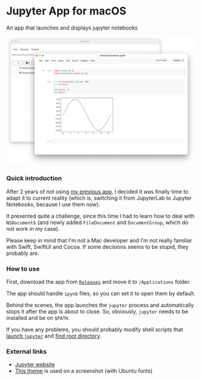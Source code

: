 # Jupyter App for macOS
An app that launches and displays jupyter notebooks

![screenshot](screenshot.png)

### Quick introduction

After 2 years of not using [my previous app](https://github.com/python-mac/jupyterlab-app), I decided it was finally time to adapt it to current reality (which is, switching it from JupyterLab to Jupyter Notebooks, because I use them now).

It presented quite a challenge, since this time I had to learn how to deal with `NSDocument`s (and newly added `FileDocument` and `DocumentGroup`, which do not work in my case).

Please keep in mind that I'm not a Mac developer and I'm not really familiar with Swift, SwiftUI and Cocoa. If some decisions seems to be stupid, they probably are.

### How to use

First, download the app from [`Releases`](https://github.com/python-mac/jupyter-app/releases) and move it to `/Applications` folder.

The app should handle `ipynb` files, so you can set it to open them by default.

Behind the scenes, the app launches the `jupyter` process and automatically stops it after the app is about to close. So, obviously, `jupyter` needs to be installed and be on `$PATH`.

If you have any problems, you should probably modify shell scripts that [launch `jupyter`](Jupyter/launch-jupyter.sh) and [find root directory](Jupyter/get-root-dir.sh).

### External links
- [Jupyter website](https://jupyter.org)
- [This theme](https://github.com/neilpanchal/spinzero-jupyter-theme) is used on a screenshot (with Ubuntu fonts)
